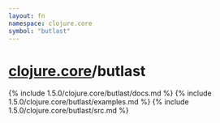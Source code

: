 ```yaml
---
layout: fn
namespace: clojure.core
symbol: "butlast"
---
```


# [clojure.core](../)/butlast

{% include 1.5.0/clojure.core/butlast/docs.md %}
{% include 1.5.0/clojure.core/butlast/examples.md %}
{% include 1.5.0/clojure.core/butlast/src.md %}

